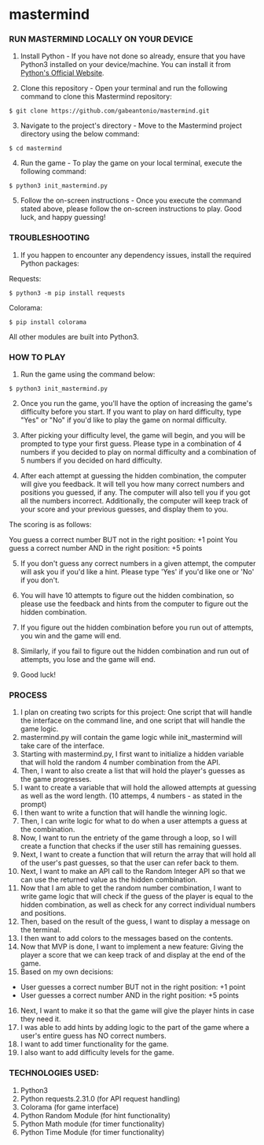 # mastermind

### RUN MASTERMIND LOCALLY ON YOUR DEVICE

1. Install Python - If you have not done so already, ensure that you have Python3 installed on your device/machine. You can install it from [Python's Official Website](https://www.python.org/).

2. Clone this repository - Open your terminal and run the following command to clone this Mastermind repository:

```
$ git clone https://github.com/gabeantonio/mastermind.git
```

3. Navigate to the project's directory - Move to the Mastermind project directory using the below command:

```
$ cd mastermind
```

4. Run the game - To play the game on your local terminal, execute the following command:

```
$ python3 init_mastermind.py
```

5. Follow the on-screen instructions - Once you execute the command stated above, please follow the on-screen instructions to play. Good luck, and happy guessing!

### TROUBLESHOOTING

1. If you happen to encounter any dependency issues, install the required Python packages:

Requests:

```
$ python3 -m pip install requests
```

Colorama:

```
$ pip install colorama
```

All other modules are built into Python3.

### HOW TO PLAY

1. Run the game using the command below:

```
$ python3 init_mastermind.py
```
2. Once you run the game, you'll have the option of increasing the game's difficulty before you start. If you want to play on hard difficulty, type "Yes" or "No" if you'd like to play the game on normal difficulty.

3. After picking your difficulty level, the game will begin, and you will be prompted to type your first guess. Please type in a combination of 4 numbers if you decided to play on normal difficulty and a combination of 5 numbers if you decided on hard difficulty. 

4. After each attempt at guessing the hidden combination, the computer will give you feedback. It will tell you how many correct numbers and positions you guessed, if any. The computer will also tell you if you got all the numbers incorrect. Additionally, the computer will keep track of your score and your previous guesses, and display them to you. 

The scoring is as follows:

You guess a correct number BUT not in the right position: +1 point
You guess a correct number AND in the right position: +5 points

5. If you don't guess any correct numbers in a given attempt, the computer will ask you if you'd like a hint. Please type 'Yes' if you'd like one or 'No' if you don't.

6. You will have 10 attempts to figure out the hidden combination, so please use the feedback and hints from the computer to figure out the hidden combination. 

7. If you figure out the hidden combination before you run out of attempts, you win and the game will end. 

8. Similarly, if you fail to figure out the hidden combination and run out of attempts, you lose and the game will end.

9. Good luck!


### PROCESS

1. I plan on creating two scripts for this project: One script that will handle the interface on the command line, and one script that will handle the game logic.
2. mastermind.py will contain the game logic while init_mastermind will take care of the interface.
3. Starting with mastermind.py, I first want to initialize a hidden variable that will hold the random 4 number combination from the API. 
4. Then, I want to also create a list that will hold the player's guesses as the game progresses.
5. I want to create a variable that will hold the allowed attempts at guessing as well as the word length. (10 attemps, 4 numbers - as stated in the prompt)
6. I then want to write a function that will handle the winning logic.
7. Then, I can write logic for what to do when a user attempts a guess at the combination.
8. Now, I want to run the entriety of the game through a loop, so I will create a function that checks if the user still has remaining guesses.
9. Next, I want to create a function that will return the array that will hold all of the user's past guesses, so that the user can refer back to them.
10. Next, I want to make an API call to the Random Integer API so that we can use the returned value as the hidden combination. 
11. Now that I am able to get the random number combination, I want to write game logic that will check if the guess of the player is equal to the hidden combination, as well as check for any correct individual numbers and positions.
12. Then, based on the result of the guess, I want to display a message on the terminal.
13. I then want to add colors to the messages based on the contents.
14. Now that MVP is done, I want to implement a new feature: Giving the player a score that we can keep track of and display at the end of the game.
15. Based on my own decisions:

- User guesses a correct number BUT not in the right position: +1 point
- User guesses a correct number AND in the right position: +5 points

16. Next, I want to make it so that the game will give the player hints in case they need it.
17. I was able to add hints by adding logic to the part of the game where a user's entire guess has NO correct numbers.
18. I want to add timer functionality for the game.
19. I also want to add difficulty levels for the game.


### TECHNOLOGIES USED:
1. Python3
2. Python requests.2.31.0 (for API request handling)
3. Colorama (for game interface)
4. Python Random Module (for hint functionality)
5. Python Math module (for timer functionality)
6. Python Time Module (for timer functionality)